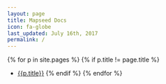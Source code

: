 ```yaml
---
layout: page
title: Mapseed Docs
icon: fa-globe
last_updated: July 16th, 2017
permalink: /
---
```


{% for p in site.pages %}
{% if p.title != page.title %}
* [{{p.title}}]({{p.url}})
{% endif %}
{% endfor %}
